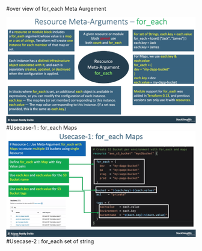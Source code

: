 #over view of for_each Meta Aurgement

![img.png](img.png)
#Usecase-1 : for_each Maps
![img_1.png](img_1.png)
#Usecase-2 : for_each set of string